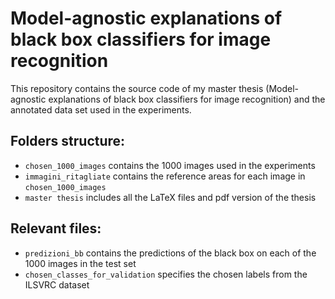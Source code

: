 # Model-agnostic explanations of black box classifiers for image recognition


This repository contains the source code of my master thesis 
(Model-agnostic explanations of black box classifiers for image recognition) and the annotated data
set used in the experiments.

## Folders structure:

- `chosen_1000_images` contains the 1000 images used in the experiments
- `immagini_ritagliate` contains the reference areas for each image in `chosen_1000_images`
- `master thesis` includes all the LaTeX files and pdf version of the thesis

## Relevant files:

- `predizioni_bb` contains the predictions of the black box on each of the 1000 images in the test set
- `chosen_classes_for_validation` specifies the chosen labels from the ILSVRC dataset
